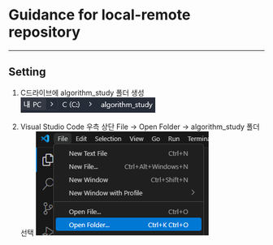 
# Guidance for local-remote repository

---

## Setting
1. C드라이브에 algorithm_study 폴더 생성
![setting](/images/guidance_git/image_setting_01.png)

2. Visual Studio Code 우측 상단 File -> Open Folder -> algorithm_study 폴더 선택
![setting](/images/guidance_git/image_setting_02.png)